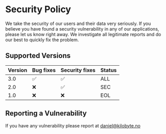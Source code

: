 # Security Policy

We take the security of our users and their data very seriously. If you believe you have found a security vulnerability in any of our applications, please let us know right away. We investigate all legitimate reports and do our best to quickly fix the problem.

## Supported Versions

| Version | Bug fixes          | Security fixes     | Status |
|---------|--------------------|--------------------|--------|
| 3.0     | :white_check_mark: | :white_check_mark: | ALL    |
| 2.0     | :x:                | :white_check_mark: | SEC    |
| 1.0     | :x:                | :x:                | EOL    |


## Reporting a Vulnerability

If you have any vulnerability please report at daniel@kilobyte.no
